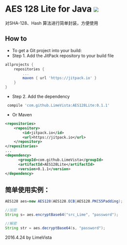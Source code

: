 # AES 128 Lite for Java [![](https://jitpack.io/v/LimeVista/AES128Lite.svg)](https://jitpack.io/#LimeVista/AES128Lite)
对SHA-128、Hash 算法进行简单封装，方便使用

## How to
* To get a Git project into your build:
* Step 1. Add the JitPack repository to your build file
```groovy
allprojects {
	repositories {
		...
		maven { url 'https://jitpack.io' }
	}
}
```

* Step 2. Add the dependency
```groovy
 compile 'com.github.LimeVista:AES128Lite:0.1.1'
```

* Or Maven
```xml
<repositories>
	<repository>
		<id>jitpack.io</id>
		<url>https://jitpack.io</url>
	</repository>
</repositories>
...
<dependency>
	  <groupId>com.github.LimeVista</groupId>
	  <artifactId>AES128Lite</artifactId>
	  <version>0.1.1</version>
</dependency>
```

## 简单使用实例：
```java
AES128 aes=new AES128(AES128.ECB|AES128.PKCS5Padding);

//加密
String s= aes.encryptBase64("src_Lime", "password");

//解密
String str = aes.decryptBase64(s, "password");

```
 2016.4.24 by LimeVista
